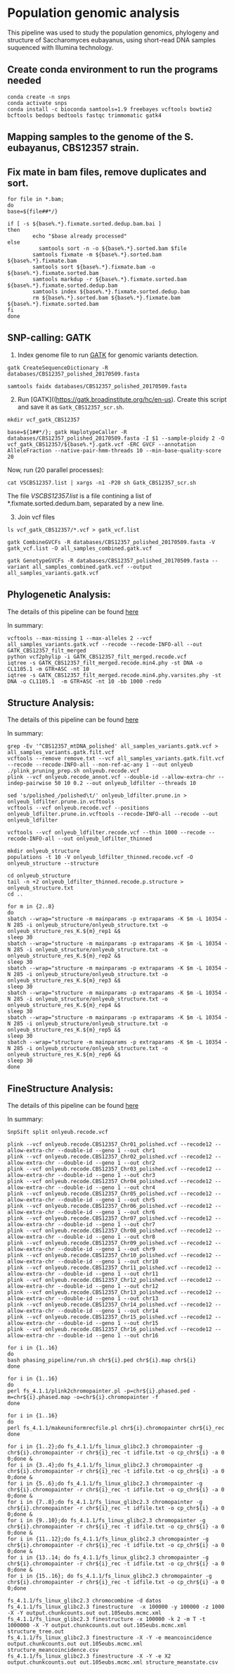 # Population genomic analysis

This pipeline was used to study the population genomics, phylogeny and structure of Saccharomyces eubayanus, using short-read DNA samples suquenced with Illumina technology.


## Create conda environment to run the programs needed

```
conda create -n snps
conda activate snps
conda install -c bioconda samtools=1.9 freebayes vcftools bowtie2 bcftools bedops bedtools fastqc trimmomatic gatk4
```

## Mapping samples to the genome of the S. eubayanus, CBS12357 strain.

## Fix mate in bam files, remove duplicates and sort.

```
for file in *.bam;
do
base=${file##*/}

if [ -s ${base%.*}.fixmate.sorted.dedup.bam.bai ]
then
    	echo "$base already processed"
else
    	  samtools sort -n -o ${base%.*}.sorted.bam $file
        samtools fixmate -m ${base%.*}.sorted.bam ${base%.*}.fixmate.bam
        samtools sort ${base%.*}.fixmate.bam -o ${base%.*}.fixmate.sorted.bam
        samtools markdup -r ${base%.*}.fixmate.sorted.bam ${base%.*}.fixmate.sorted.dedup.bam
        samtools index ${base%.*}.fixmate.sorted.dedup.bam
        rm ${base%.*}.sorted.bam ${base%.*}.fixmate.bam ${base%.*}.fixmate.sorted.bam
fi
done
```

## SNP-calling: GATK

1. Index genome file to run [GATK](https://gatk.broadinstitute.org/hc/en-us) for genomic variants detection.

```
gatk CreateSequenceDictionary -R databases/CBS12357_polished_20170509.fasta

samtools faidx databases/CBS12357_polished_20170509.fasta
```

2. Run [GATK]((https://gatk.broadinstitute.org/hc/en-us). Create this script and save it as ```Gatk_CBS12357_scr.sh```.

```
mkdir vcf_gatk_CBS12357

base=${1##*/}; gatk HaplotypeCaller -R databases/CBS12357_polished_20170509.fasta -I $1 --sample-ploidy 2 -O vcf_gatk_CBS12357/${base%.*}.gatk.vcf -ERC GVCF --annotation AlleleFraction --native-pair-hmm-threads 10 --min-base-quality-score 20
```

Now, run (20 parallel processes):

```cat VSCBS12357.list | xargs -n1 -P20 sh Gatk_CBS12357_scr.sh```

The file *VSCBS12357.list* is a file contining a list of *.fixmate.sorted.dedum.bam, separated by a new line. 

3. Join vcf files

```
ls vcf_gatk_CBS12357/*.vcf > gatk_vcf.list

gatk CombineGVCFs -R databases/CBS12357_polished_20170509.fasta -V gatk_vcf.list -O all_samples_combined.gatk.vcf

gatk GenotypeGVCFs -R databases/CBS12357_polished_20170509.fasta --variant all_samples_combined.gatk.vcf --output all_samples_variants.gatk.vcf
```

## Phylogenetic Analysis:

The details of this pipeline can be found [here](https://github.com/carvillarroel/Genetics/blob/master/Genetic%20Analyses%20from%20WGS%20-%20Phylogenetic%20tree%20and%20structure.md)

In summary:

```
vcftools --max-missing 1 --max-alleles 2 --vcf all_samples_variants.gatk.vcf --recode --recode-INFO-all --out GATK_CBS12357_filt_merged
python vcf2phylip -i GATK_CBS12357_filt_merged.recode.vcf
iqtree -s GATK_CBS12357_filt_merged.recode.min4.phy -st DNA -o CL1105.1 -m GTR+ASC -nt 10
iqtree -s GATK_CBS12357_filt_merged.recode.min4.phy.varsites.phy -st DNA -o CL1105.1  -m GTR+ASC -nt 10 -bb 1000 -redo
```

## Structure Analysis:

The details of this pipeline can be found [here](https://github.com/carvillarroel/Genetics/blob/master/Genetic%20Analyses%20from%20WGS%20-%20Phylogenetic%20tree%20and%20structure.md)

In summary:

```
grep -Ev '^CBS12357_mtDNA_polished' all_samples_variants.gatk.vcf > all_samples_variants.gatk.filt.vcf
vcftools --remove remove.txt --vcf all_samples_variants.gatk.filt.vcf --recode --recode-INFO-all --non-ref-ac-any 1 --out onlyeub
./plink_pruning_prep.sh onlyeub.recode.vcf
plink --vcf onlyeub.recode_annot.vcf --double-id --allow-extra-chr --indep-pairwise 50 10 0.2 --out onlyeub_ldfilter --threads 10

sed 's/polished_/polished\t/' onlyeub_ldfilter.prune.in > onlyeub_ldfilter.prune.in.vcftools
vcftools --vcf onlyeub.recode.vcf --positions onlyeub_ldfilter.prune.in.vcftools --recode-INFO-all --recode --out onlyeub_ldfilter

vcftools --vcf onlyeub_ldfilter.recode.vcf --thin 1000 --recode --recode-INFO-all --out onlyeub_ldfilter_thinned

mkdir onlyeub_structure
populations -t 10 -V onlyeub_ldfilter_thinned.recode.vcf -O onlyeub_structure --structure

cd onlyeub_structure
tail -n +2 onlyeub_ldfilter_thinned.recode.p.structure > onlyeub_structure.txt
cd ..

for m in {2..8}
do
sbatch --wrap="structure -m mainparams -p extraparams -K $m -L 10354 -N 285 -i onlyeub_structure/onlyeub_structure.txt -o onlyeub_structure_res_K.${m}_rep1 &$
sleep 30
sbatch --wrap="structure -m mainparams -p extraparams -K $m -L 10354 -N 285 -i onlyeub_structure/onlyeub_structure.txt -o onlyeub_structure_res_K.${m}_rep2 &$
sleep 30
sbatch --wrap="structure -m mainparams -p extraparams -K $m -L 10354 -N 285 -i onlyeub_structure/onlyeub_structure.txt -o onlyeub_structure_res_K.${m}_rep3 &$
sleep 30
sbatch --wrap="structure -m mainparams -p extraparams -K $m -L 10354 -N 285 -i onlyeub_structure/onlyeub_structure.txt -o onlyeub_structure_res_K.${m}_rep4 &$
sleep 30
sbatch --wrap="structure -m mainparams -p extraparams -K $m -L 10354 -N 285 -i onlyeub_structure/onlyeub_structure.txt -o onlyeub_structure_res_K.${m}_rep5 &$
sleep 30
sbatch --wrap="structure -m mainparams -p extraparams -K $m -L 10354 -N 285 -i onlyeub_structure/onlyeub_structure.txt -o onlyeub_structure_res_K.${m}_rep6 &$
sleep 30
done
```
## FineStructure Analysis:

The details of this pipeline can be found [here](https://github.com/carvillarroel/Genetics/blob/master/Genetic%20Analyses%20from%20WGS%20-%20fineStructure%20and%20Globetrotter.md)

In summary:

```
SnpSift split onlyeub.recode.vcf

plink --vcf onlyeub.recode.CBS12357_Chr01_polished.vcf --recode12 --allow-extra-chr --double-id --geno 1 --out chr1
plink --vcf onlyeub.recode.CBS12357_Chr02_polished.vcf --recode12 --allow-extra-chr --double-id --geno 1 --out chr2
plink --vcf onlyeub.recode.CBS12357_Chr03_polished.vcf --recode12 --allow-extra-chr --double-id --geno 1 --out chr3
plink --vcf onlyeub.recode.CBS12357_Chr04_polished.vcf --recode12 --allow-extra-chr --double-id --geno 1 --out chr4
plink --vcf onlyeub.recode.CBS12357_Chr05_polished.vcf --recode12 --allow-extra-chr --double-id --geno 1 --out chr5
plink --vcf onlyeub.recode.CBS12357_Chr06_polished.vcf --recode12 --allow-extra-chr --double-id --geno 1 --out chr6
plink --vcf onlyeub.recode.CBS12357_Chr07_polished.vcf --recode12 --allow-extra-chr --double-id --geno 1 --out chr7
plink --vcf onlyeub.recode.CBS12357_Chr08_polished.vcf --recode12 --allow-extra-chr --double-id --geno 1 --out chr8
plink --vcf onlyeub.recode.CBS12357_Chr09_polished.vcf --recode12 --allow-extra-chr --double-id --geno 1 --out chr9
plink --vcf onlyeub.recode.CBS12357_Chr10_polished.vcf --recode12 --allow-extra-chr --double-id --geno 1 --out chr10
plink --vcf onlyeub.recode.CBS12357_Chr11_polished.vcf --recode12 --allow-extra-chr --double-id --geno 1 --out chr11
plink --vcf onlyeub.recode.CBS12357_Chr12_polished.vcf --recode12 --allow-extra-chr --double-id --geno 1 --out chr12
plink --vcf onlyeub.recode.CBS12357_Chr13_polished.vcf --recode12 --allow-extra-chr --double-id --geno 1 --out chr13
plink --vcf onlyeub.recode.CBS12357_Chr14_polished.vcf --recode12 --allow-extra-chr --double-id --geno 1 --out chr14
plink --vcf onlyeub.recode.CBS12357_Chr15_polished.vcf --recode12 --allow-extra-chr --double-id --geno 1 --out chr15
plink --vcf onlyeub.recode.CBS12357_Chr16_polished.vcf --recode12 --allow-extra-chr --double-id --geno 1 --out chr16

for i in {1..16}
do
bash phasing_pipeline/run.sh chr${i}.ped chr${i}.map chr${i}
done

for i in {1..16}
do
perl fs_4.1.1/plink2chromopainter.pl -p=chr${i}.phased.ped -m=chr${i}.phased.map -o=chr${i}.chromopainter -f
done

for i in {1..16}
do
perl fs_4.1.1/makeuniformrecfile.pl chr${i}.chromopainter chr${i}_rec
done

for i in {1..2};do fs_4.1.1/fs_linux_glibc2.3 chromopainter -g chr${i}.chromopainter -r chr${i}_rec -t idfile.txt -o cp_chr${i} -a 0 0;done &
for i in {3..4};do fs_4.1.1/fs_linux_glibc2.3 chromopainter -g chr${i}.chromopainter -r chr${i}_rec -t idfile.txt -o cp_chr${i} -a 0 0;done &
for i in {5..6};do fs_4.1.1/fs_linux_glibc2.3 chromopainter -g chr${i}.chromopainter -r chr${i}_rec -t idfile.txt -o cp_chr${i} -a 0 0;done &
for i in {7..8};do fs_4.1.1/fs_linux_glibc2.3 chromopainter -g chr${i}.chromopainter -r chr${i}_rec -t idfile.txt -o cp_chr${i} -a 0 0;done &
for i in {9..10};do fs_4.1.1/fs_linux_glibc2.3 chromopainter -g chr${i}.chromopainter -r chr${i}_rec -t idfile.txt -o cp_chr${i} -a 0 0;done &
for i in {11..12};do fs_4.1.1/fs_linux_glibc2.3 chromopainter -g chr${i}.chromopainter -r chr${i}_rec -t idfile.txt -o cp_chr${i} -a 0 0;done &
for i in {13..14; do fs_4.1.1/fs_linux_glibc2.3 chromopainter -g chr${i}.chromopainter -r chr${i}_rec -t idfile.txt -o cp_chr${i} -a 0 0;done &
for i in {15..16}; do fs_4.1.1/fs_linux_glibc2.3 chromopainter -g chr${i}.chromopainter -r chr${i}_rec -t idfile.txt -o cp_chr${i} -a 0 0;done

fs_4.1.1/fs_linux_glibc2.3 chromocombine -d datos
fs_4.1.1/fs_linux_glibc2.3 finestructure  -x 100000 -y 100000 -z 1000 -X -Y output.chunkcounts.out out.105eubs.mcmc.xml
fs_4.1.1/fs_linux_glibc2.3 finestructure -x 100000 -k 2 -m T -t 1000000 -X -Y output.chunkcounts.out out.105eubs.mcmc.xml structure_tree.out
fs_4.1.1/fs_linux_glibc2.3 finestructure -X -Y -e meancoincidence output.chunkcounts.out out.105eubs.mcmc.xml structure_meancoincidence.csv
fs_4.1.1/fs_linux_glibc2.3 finestructure -X -Y -e X2  output.chunkcounts.out out.105eubs.mcmc.xml structure_meanstate.csv
```
